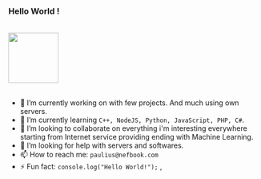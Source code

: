 ### Hello World !
<!--  **paulius-bulotas/paulius-bulotas** is a ✨ _special_ ✨ repository because its `README.md` (this file) appears on your GitHub profile. -->
<br>
<a href="https://about.nefbook.com/"><img src="https://rekvizitai.vz.lt/photos/nefbook-937.jpg" width="100" height="100"></a>
<br>
<br>


- 🔭 I’m currently working on with few projects. And much using own servers.
- 🌱 I’m currently learning `C++, NodeJS, Python, JavaScript, PHP, C#`.
- 👯 I’m looking to collaborate on everything i'm interesting everywhere starting from Internet service providing ending with Machine Learning.
- 🤔 I’m looking for help with servers and softwares.
- 📫 How to reach me: `paulius@nefbook.com`
- ⚡ Fun fact: `console.log("Hello World!");` ,
